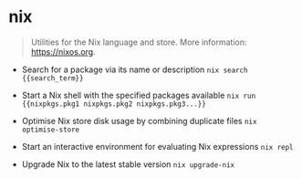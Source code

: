 # nix
> Utilities for the Nix language and store.
> More information: <https://nixos.org>.

- Search for a package via its name or description
`nix search {{search_term}}`

- Start a Nix shell with the specified packages available
`nix run {{nixpkgs.pkg1 nixpkgs.pkg2 nixpkgs.pkg3...}}`

- Optimise Nix store disk usage by combining duplicate files
`nix optimise-store`

- Start an interactive environment for evaluating Nix expressions
`nix repl`

- Upgrade Nix to the latest stable version
`nix upgrade-nix`
